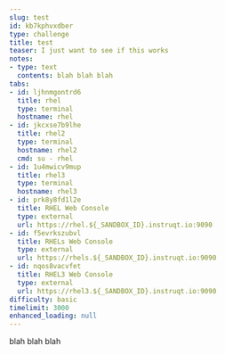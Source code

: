 ```yaml
---
slug: test
id: kb7kphvxdber
type: challenge
title: test
teaser: I just want to see if this works
notes:
- type: text
  contents: blah blah blah
tabs:
- id: ljhnmgontrd6
  title: rhel
  type: terminal
  hostname: rhel
- id: jkcxse7b9lhe
  title: rhel2
  type: terminal
  hostname: rhel2
  cmd: su - rhel
- id: 1u4mwicv9mup
  title: rhel3
  type: terminal
  hostname: rhel3
- id: prk8y8fd1l2e
  title: RHEL Web Console
  type: external
  url: https://rhel.${_SANDBOX_ID}.instruqt.io:9090
- id: f5evrkszubvl
  title: RHELs Web Console
  type: external
  url: https://rhels.${_SANDBOX_ID}.instruqt.io:9090
- id: nqos8vacvfet
  title: RHEL3 Web Console
  type: external
  url: https://rhel3.${_SANDBOX_ID}.instruqt.io:9090
difficulty: basic
timelimit: 3000
enhanced_loading: null
---
```

blah blah blah